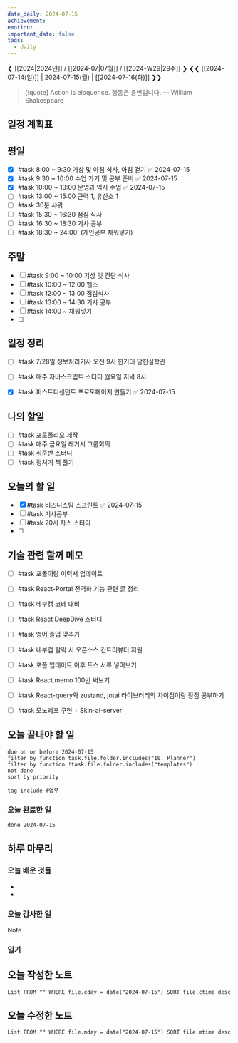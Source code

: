 ```yaml
---
date_daily: 2024-07-15
achievement: 
emotion: 
important_date: false
tags:
  - daily
---
```

❮ [[2024|2024년]] / [[2024-07|07월]] / [[2024-W29|29주]] ❯
❮❮ [[2024-07-14(일)]] | 2024-07-15(월) | [[2024-07-16(화)]] ❯❯

> [!quote] Action is eloquence.
> 행동은 웅변입니다.
> — William Shakespeare

## 일정 계획표
## 평일

- [x] #task 8:00 ~ 9:30 기상 및 아침 식사, 아침 걷기 ✅ 2024-07-15
- [x] #task 9:30 ~ 10:00 수업 가기 및 공부 준비 ✅ 2024-07-15
- [x] #task 10:00 ~ 13:00 문명과 역사 수업 ✅ 2024-07-15
- [ ] #task 13:00 ~ 15:00 근력 1, 유산소 1
- [ ] #task 30분 샤워
- [ ] #task 15:30 ~ 16:30 점심 식사
- [ ] #task 16:30 ~ 18:30 기사 공부
- [ ] #task 18:30 ~ 24:00: (개인공부 채워넣기)

## 주말

- [ ] #task 9:00 ~ 10:00 기상 및 간단 식사
- [ ] #task 10:00 ~ 12:00 헬스
- [ ] #task 12:00 ~ 13:00 점심식사
- [ ] #task 13:00 ~ 14:30 기사 공부
- [ ] #task 14:00 ~ 채워넣기
- [ ] 
## 일정 정리
- [ ] #task 7/28일 정보처리기사 오전 9시 한기대 담헌실학관
- [ ] #task 매주 자바스크립트 스터디 월요일 저녁 8시
- [x] #task 퍼스트디센던트 프로토페이지 만들기 ✅ 2024-07-15


 ## 나의 할일

- [ ] #task 포토폴리오 제작
- [ ] #task 매주 금요일 레거시 그룹회의
- [ ] #task 취준반 스터디
- [ ] #task 정처기 책 풀기

## 오늘의 할 일
- [x] #task 비즈니스팀 스프린트 ✅ 2024-07-15
- [ ] #task 기사공부
- [ ] #task 20시 자스 스터디
- [ ] 
## 기술 관련 할꺼 메모

- [ ] #task 포폴이랑 이력서 업데이트
- [ ] #task React-Portal 전역화 기능 관련 글 정리
- [ ] #task 네부캠 코테 대비
- [ ] #task React DeepDive 스터디
- [ ] #task 영어 졸업 맞추기
- [ ] #task 네부캠 탈락 시 오픈소스 컨트리뷰터 지원
- [ ] #task 포폴 업데이트 이후 토스 서류 넣어보기
- [ ] #task React.memo 100번 써보기
- [ ] #task React-query와 zustand, jotai 라이브러리의 차이점이랑 장점 공부하기
- [ ] #task 모노레포 구현 + Skin-ai-server


## 오늘 끝내야 할 일
```tasks
due on or before 2024-07-15
filter by function task.file.folder.includes("10. Planner")
filter by function !task.file.folder.includes("templates")
not done
sort by priority
```
```tasks
tag include #업무 
```


### 오늘 완료한 일
```tasks
done 2024-07-15
```

## 하루 마무리
### 오늘 배운 것들
- 
- 
### 오늘 감사한 일
>[!note]
>
### 일기

## 오늘 작성한 노트
```dataview
List FROM "" WHERE file.cday = date("2024-07-15") SORT file.ctime desc

```

## 오늘 수정한 노트
```dataview
List FROM "" WHERE file.mday = date("2024-07-15") SORT file.mtime desc


```